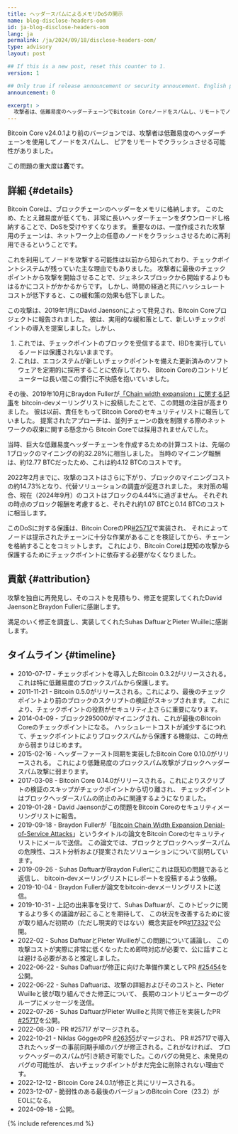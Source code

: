 ```yaml
---
title: ヘッダースパムによるメモリDoSの開示
name: blog-disclose-headers-oom
id: ja-blog-disclose-headers-oom
lang: ja
permalink: /ja/2024/09/18/disclose-headers-oom/
type: advisory
layout: post

## If this is a new post, reset this counter to 1.
version: 1

## Only true if release announcement or security annoucement. English posts only
announcement: 0

excerpt: >
  攻撃者は、低難易度のヘッダーチェーンでBitcoin Coreノードをスパムし、リモートでノードをクラッシュさせる可能性がありました。
---
```


Bitcoin Core v24.0.1より前のバージョンでは、攻撃者は低難易度のヘッダーチェーンを使用してノードをスパムし、
ピアをリモートでクラッシュさせる可能性がありました。

この問題の重大度は**高**です。

## 詳細 {#details}

Bitcoin Coreは、ブロックチェーンのヘッダーをメモリに格納します。
このため、たとえ難易度が低くても、非常に長いヘッダーチェーンをダウンロードし格納することで、DoSを受けやすくなります。
重要なのは、一度作成された攻撃用のチェーンは、ネットワーク上の任意のノードをクラッシュさせるために再利用できるということです。

これを利用してノードを攻撃する可能性は以前から知られており、チェックポイントシステムが残っていた主な理由でもありました。
攻撃者に最後のチェックポイントから攻撃を開始させることで、ジェネシスブロックから開始するよりもはるかにコストがかかるからです。
しかし、時間の経過と共にハッシュレートコストが低下すると、この緩和策の効果も低下しました。

この攻撃は、2019年1月にDavid Jaensonによって発見され、Bitcoin Coreプロジェクトに報告されました。
彼は、実用的な緩和策として、新しいチェックポイントの導入を提案しました。しかし、
1. これでは、チェックポイントのブロックを受信するまで、IBDを実行しているノードは保護されないままです。
2. これは、エコシステムが新しいチェックポイントを備えた更新済みのソフトウェアを定期的に採用することに依存しており、
   Bitcoin Coreのコントリビューターは長い間この慣行に不快感を抱いていました。

その後、2019年10月にBraydon Fullerが[「Chain width expansion」に関する記事](https://lists.linuxfoundation.org/pipermail/bitcoin-dev/2019-October/017354.html)を
bitcoin-devメーリングリストに投稿したことで、この問題の注目が高まりました。
彼は以前、責任をもってBitcoin Coreのセキュリティリストに報告していました。
提案されたアプローチは、並列チェーンの数を制限する際のネットワークの収束に関する懸念から
Bitcoin Coreでは採用されませんでした。

当時、巨大な低難易度ヘッダーチェーンを作成するための計算コストは、先端の1ブロックのマイニングの約32.28%に相当しました。
当時のマイニング報酬は、約12.77 BTCだったため、これは約4.12 BTCのコストです。

2022年2月までに、攻撃のコストはさらに下がり、ブロックのマイニングコストの約14.73%となり、代替ソリューションの調査が促進されました。
未対策の場合、現在（2024年9月）のコストはブロックの4.44%に過ぎません。
それぞれの時点のブロック報酬を考慮すると、それぞれ約1.07 BTCと0.14 BTCのコストに相当します。

このDoSに対する保護は、Bitcoin CoreのPR[#25717](https://github.com/bitcoin/bitcoin/pull/25717)で実装され、
それによってノードは提示されたチェーンに十分な作業があることを検証してから、チェーンを格納することをコミットします。
これにより、Bitcoin Coreは既知の攻撃から保護するためにチェックポイントに依存する必要がなくなりました。

## 貢献 {#attribution}

攻撃を独自に再発見し、そのコストを見積もり、修正を提案してくれたDavid JaensonとBraydon Fullerに感謝します。

満足のいく修正を調査し、実装してくれたSuhas DaftuarとPieter Wuilleに感謝します。

## タイムライン {#timeline}

* 2010-07-17 - チェックポイントを導入したBitcoin 0.3.2がリリースされる。これは特に低難易度のブロックスパムから保護します。
* 2011-11-21 - Bitcoin 0.5.0がリリースされる。これにより、最後のチェックポイントより前のブロックのスクリプトの検証がスキップされます。
  これにより、チェックポイントの役割がセキュリティ上さらに重要になります。
* 2014-04-09 - ブロック295000がマイニングされ、これが最後のBitcoin Coreのチェックポイントになる。
  ハッシュレートコストが減少するにつれて、チェックポイントによりブロックスパムから保護する機能は、この時点から弱まりはじめます。
* 2015-02-16 - ヘッダーファースト同期を実装したBitcoin Core 0.10.0がリリースされる。
  これにより低難易度のブロックスパム攻撃がブロックヘッダースパム攻撃に弱まります。
* 2017-03-08 - Bitcoin Core 0.14.0がリリースされる。これによりスクリプトの検証のスキップがチェックポイントから切り離され、
  チェックポイントはブロックヘッダースパムの防止のみに関連するようになりました。
* 2019-01-28 - David Jaensonがこの問題をBitcoin Coreのセキュリティメーリングリストに報告。
* 2019-09-18 - Braydon Fullerが「[Bitcoin Chain Width Expansion Denial-of-Service
  Attacks](https://bcoin.io/papers/bitcoin-chain-expansion.pdf)」というタイトルの論文をBitcoin Coreのセキュリティリストにメールで送信。
  この論文では、ブロックとブロックヘッダースパムの危険性、コスト分析および提案されたソリューションについて説明しています。
* 2019-09-26 - Suhas DaftuarがBraydon Fullerにこれは既知の問題であると返信し、
  bitcoin-devメーリングリストにレポートを投稿するよう依頼。
* 2019-10-04 - Braydon Fullerが論文をbitcoin-devメーリングリストに送信。
* 2019-10-31 - 上記の出来事を受けて、Suhas Daftuarが、このトピックに関するより多くの議論が起こることを期待して、
  この状況を改善するために彼が取り組んだ初期の（ただし現実的ではない）概念実証をPR[#17332](https://github.com/bitcoin/bitcoin/pull/17332)で公開。
* 2022-02    - Suhas DaftuarとPieter Wuilleがこの問題について議論し、
  この攻撃コストが実際に非常に低くなったため即時対応が必要で、公に話すことは避ける必要があると推定しました。
* 2022-06-22 - Suhas Daftuarが修正に向けた準備作業としてPR [#25454](https://github.com/bitcoin/bitcoin/pull/25454)を公開。
* 2022-06-22 - Suhas Daftuarは、攻撃の詳細およびそのコストと、Pieter Wuilleと彼が取り組んできた修正について、
  長期のコントリビューターのグループにメッセージを送信。
* 2022-07-26 - Suhas DaftuarがPieter Wuilleと共同で修正を実装したPR [#25717](https://github.com/bitcoin/bitcoin/pull/25717)を公開。
* 2022-08-30 - PR #25717 がマージされる。
* 2022-10-21 - Niklas GöggeのPR [#26355](https://github.com/bitcoin/bitcoin/pull/26355)がマージされ、
  PR #25717で導入されたヘッダーの事前同期手順のバグが修正される。これがなければ、
  ブロックヘッダーのスパムが引き続き可能でした。このバグの発見と、未発見のバグの可能性が、
  古いチェックポイントがまだ完全に削除されない理由です。
* 2022-12-12 - Bitcoin Core 24.0.1が修正と共にリリースされる。
* 2023-12-07 - 脆弱性のある最後のバージョンのBitcoin Core（23.2）がEOLになる。
* 2024-09-18 - 公開。

{% include references.md %}
